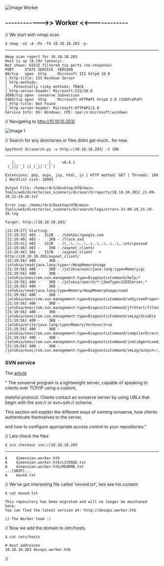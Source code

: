 
![Image Worker]()


## ------------>> Worker <<------------


// We start with nmap scan

    $ nmap -sV -A -Pn -T4 10.10.10.203 -p-
------

    Nmap scan report for 10.10.10.203
    Host is up (0.19s latency).
    Not shown: 65532 filtered tcp ports (no-response)
    PORT     STATE SERVICE  VERSION
    80/tcp   open  http     Microsoft IIS httpd 10.0
    |_http-title: IIS Windows Server
    | http-methods: 
    |_  Potentially risky methods: TRACE
    |_http-server-header: Microsoft-IIS/10.0
    3690/tcp open  svnserve Subversion
    5985/tcp open  http     Microsoft HTTPAPI httpd 2.0 (SSDP/UPnP)
    |_http-title: Not Found
    |_http-server-header: Microsoft-HTTPAPI/2.0
    Service Info: OS: Windows; CPE: cpe:/o:microsoft:windows

// Navigating to http://10.10.10.203/

![Image 1]()

// Search for any directories or files didnt get much.. for now.

    $python3 dirsearch.py -u http://10.10.10.203/ -t 100
-----

      _|. _ _  _  _  _ _|_    v0.4.1
     (_||| _) (/_(_|| (_| )

    Extensions: php, aspx, jsp, html, js | HTTP method: GET | Threads: 100 | Wordlist size: 10903

    Output File: /home/r4r3/Desktop/HTB/main-Tools/web/directories_scanners/dirsearch/reports/10.10.10.203/_21-09-10_21-19-26.txt

    Error Log: /home/r4r3/Desktop/HTB/main-Tools/web/directories_scanners/dirsearch/logs/errors-21-09-10_21-19-26.log

    Target: http://10.10.10.203/

    [21:19:27] Starting: 
    [21:19:33] 403 -  312B  - /%2e%2e//google.com
    [21:19:40] 403 -    2KB - /Trace.axd
    [21:19:41] 403 -  312B  - /\..\..\..\..\..\..\..\..\..\etc\passwd
    [21:19:46] 403 -    1KB - /aspnet_client/
    [21:19:46] 301 -  157B  - /aspnet_client  ->  http://10.10.10.203/aspnet_client/
    [21:19:56] 400 -    3KB - /jolokia/read/java.lang:type=*/HeapMemoryUsage
    [21:19:56] 400 -    3KB - /jolokia/exec/java.lang:type=Memory/gc
    [21:19:56] 400 -    3KB - /jolokia/exec/com.sun.management:type=DiagnosticCommand/help/*
    [21:19:56] 400 -    3KB - /jolokia/search/*:j2eeType=J2EEServer,*
    [21:19:56] 400 -    3KB - /jolokia/read/java.lang:type=Memory/HeapMemoryUsage/used
    [21:19:56] 400 -    3KB - /jolokia/exec/com.sun.management:type=DiagnosticCommand/vmSystemProperties
    [21:19:56] 400 -    3KB - /jolokia/exec/com.sun.management:type=DiagnosticCommand/jfrStart/filename=!/tmp!/foo
    [21:19:56] 400 -    3KB - /jolokia/exec/com.sun.management:type=DiagnosticCommand/vmLog/disable
    [21:19:56] 400 -    3KB - /jolokia/write/java.lang:type=Memory/Verbose/true
    [21:19:56] 400 -    3KB - /jolokia/exec/com.sun.management:type=DiagnosticCommand/compilerDirectivesAdd/!/etc!/passwd
    [21:19:56] 400 -    3KB - /jolokia/exec/com.sun.management:type=DiagnosticCommand/jvmtiAgentLoad/!/etc!/passwd
    [21:19:56] 400 -    3KB - /jolokia/exec/com.sun.management:type=DiagnosticCommand/vmLog/output=!/tmp!/pwned


### SVN service

The [article](https://svnbook.red-bean.com/en/1.7/svn.serverconfig.svnserve.html)

" The svnserve program is a lightweight server, capable of speaking to clients over TCP/IP using a custom,

stateful protocol. Clients contact an svnserve server by using URLs that begin with the svn:// or svn+ssh:// scheme.

This section will explain the different ways of running svnserve, how clients authenticate themselves to the server,

and how to configure appropriate access control to your repositories."

// Lets check the files

    $ svn checkout svn://10.10.10.203
-----

    A    dimension.worker.htb
    A    dimension.worker.htb/LICENSE.txt
    A    dimension.worker.htb/README.txt
    ...[SNIP]...
    A    moved.txt

// We've got interesting file called 'moved.txt', lets see his content

    $ cat moved.txt 

    This repository has been migrated and will no longer be maintaned here.
    You can find the latest version at: http://devops.worker.htb

    // The Worker team :)

// Now we add the domain to /etc/hosts.

    $ cat /etc/hosts

    # Host addresses
    10.10.10.203 devops.worker.htb

// 


